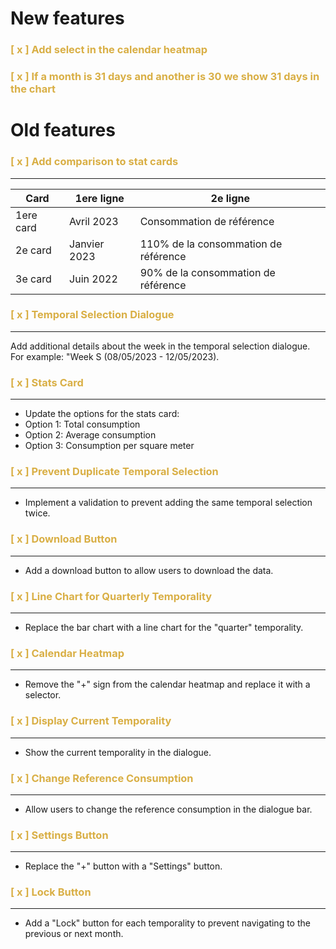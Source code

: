 # New features

### <b style="color: #d9af45"> [ x ] Add select in the calendar heatmap </b>
### <b style="color: #d9af45"> [ x ] If a month is 31 days and another is 30 we show 31 days in the chart </b>


# Old features
### <b style="color: #d9af45">[ x ] Add comparison to stat cards</b>
---
|Card|1ere ligne|2e ligne|
|----|----|----|
|1ere card | Avril 2023 | Consommation de référence |
|2e card|Janvier 2023| 110% de la consommation de référence |
|3e card|Juin 2022|90% de la consommation de référence|

### <b style="color: #d9af45"> [ x ] Temporal Selection Dialogue </b>
---
Add additional details about the week in the temporal selection dialogue. For example: "Week S (08/05/2023 - 12/05/2023).


### <b style="color: #d9af45"> [ x ]  Stats Card </b>
---
- Update the options for the stats card: 
- Option 1: Total consumption
- Option 2: Average consumption
- Option 3: Consumption per square meter

### <b style="color: #d9af45;"> [ x ]  Prevent Duplicate Temporal Selection </b>
---
- Implement a validation to prevent adding the same temporal selection twice.

### <b style="color: #d9af45;"> [ x ]  Download Button </b>
---
- Add a download button to allow users to download the data.

### <b style="color: #d9af45;"> [ x ]  Line Chart for Quarterly Temporality </b>
---
- Replace the bar chart with a line chart for the "quarter" temporality.

### <b style="color: #d9af45"> [ x ]  Calendar Heatmap </b>
---
- Remove the "+" sign from the calendar heatmap and replace it with a selector.

### <b style="color: #d9af45"> [ x ] Display Current Temporality </b>
---
- Show the current temporality in the dialogue.

### <b style="color: #d9af45;"> [ x ]  Change Reference Consumption </b>
---
- Allow users to change the reference consumption in the dialogue bar.

### <b style="color: #d9af45"> [ x ]  Settings Button </b>
---
- Replace the "+" button with a "Settings" button.

### <b style="color: #d9af45;"> [ x ]  Lock Button </b>
---
- Add a "Lock" button for each temporality to prevent navigating to the previous or next month.
